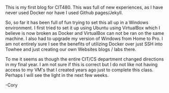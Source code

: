 

This is my first blog for CIT480.  This was full of new experiences, as I have never used Docker nor have I used Github pages/Jekyll.

So, so far it has been full of fun trying to set this all up in a Windows environment.  I first tried to set it up using Ubuntu using 
VirtualBox which I believe is now broken as Docker and VirtualBox can not be ran on the same machine.  I also had to upgrade my version 
of Windows from Home to Pro.  I am not entirely sure I see the benefits of utilizing Docker over just SSH into Towhee and just creating 
our own Websites blogs / labs there.

To me it seems as though the entire CIT/CS department changed directions in my final year.  I am not sure if this is correct but I do 
not like not having access to my VM's that I created years ago just to complete this class.  Perhaps I will see the light in the next few weeks.

-Cory
